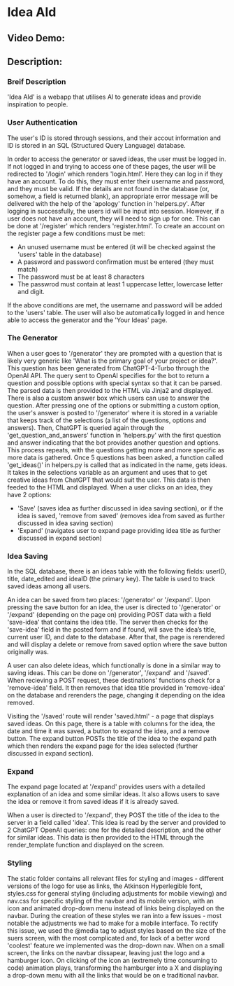 # Idea AId


## Video Demo:  <URL HERE>


## Description:

### Breif Description
'Idea AId' is a webapp that utilises AI to generate ideas and provide inspiration to people.



### User Authentication
The user's ID is stored through sessions, and their accout information and ID is stored in an SQL (Structured Query Language) database. 

In order to access the generator or saved ideas, the user must be logged in. If not logged in and trying to access one of these pages, the user will be redirected to '/login' which renders 'login.html'. Here they can log in if they have an account. To do this, they must enter their username and password, and they must be valid. If the details are not found in the database (or, somehow, a field is returned blank), an appropriate error message will be delivered with the help of the 'apology' function in 'helpers.py'. After logging in successfully, the users id will be input into session. However, if a user does not have an account, they will need to sign up for one. This can be done at '/register' which renders 'register.html'. To create an account on the register page a few conditions must be met: 
- An unused username must be entered (it will be checked against the 'users' table in the database)
- A password and password confirmation must be entered (they must match)
- The password must be at least 8 characters 
- The passwrod must contain at least 1 uppercase letter, lowercase letter and digit.

If the above conditions are met, the username and password will be added to the 'users' table. The user will also be automatically logged in and hence able to access the generator and the 'Your Ideas' page.



### The Generator
When a user goes to '/generator' they are prompted with a question that is likely very generic like 'What is the primary goal of your project or idea?'. This question has been generated from ChatGPT-4-Turbo through the OpenAI API. The query sent to OpenAI specifies for the bot to return a question and possible options with special syntax so that it can be parsed. The parsed data is then provided to the HTML via Jinja2 and displayed. There is also a custom answer box which users can use to answer the question. After pressing one of the options or submitting a custom option, the user's answer is posted to '/generator' where it is stored in a variable that keeps track of the selections (a list of the questions, options and answers). Then, ChatGPT is queried again through the 'get_question_and_answers' function in 'helpers.py' with the first question and answer indicating that the bot provides another question and options. This process repeats, with the questions getting more and more specific as more data is gathered. Once 5 questions has been asked, a function called 'get_ideas()' in helpers.py is called that as indicated in the name, gets ideas. It takes in the selections variable as an argument and uses that to get creative ideas from ChatGPT that would suit the user. This data is then feeded to the HTML and displayed. When a user clicks on an idea, they have 2 options:
- 'Save' (saves idea as further discussed in idea saving section), or if the idea is saved, 'remove from saved' (removes idea from saved as further discussed in idea saving section)
- 'Expand' (navigates user to expand page providing idea title as further discussed in expand section)



### Idea Saving
In the SQL database, there is an ideas table with the following fields: userID, title, date_edited and ideaID (the primary key). The table is used to track saved ideas among all users.

An idea can be saved from two places: '/generator' or '/expand'. Upon pressing the save button for an idea, the user is directed to '/generator' or '/expand' (depending on the page on) providing POST data with a field 'save-idea' that contains the idea title. The server then checks for the 'save-idea' field in the posted form and if found, will save the idea’s title, current user ID, and date to the database. After that, the page is rerendered and will display a delete or remove from saved option where the save button originally was.

A user can also delete ideas, which functionally is done in a similar way to saving ideas. This can be done on '/generator', '/expand' and '/saved'. When recieving a POST request, these destinations' functions check for a 'remove-idea' field. It then removes that idea title provided in 'remove-idea' on the database and rerenders the page, changing it depending on the idea removed.

Visiting the '/saved' route will render 'saved.html' - a page that displays saved ideas. On this page, there is a table with columns for the idea, the date and time it was saved, a button to expand the idea, and a remove button. The expand button POSTs the title of the idea to the expand path which then renders the expand page for the idea selected (further discussed in expand section).



### Expand
The expand page located at '/expand' provides users with a detailed explanation of an idea and some similar ideas. It also allows users to save the idea or remove it from saved ideas if it is already saved.

When a user is directed to '/expand', they POST the title of the idea to the server in a field called 'idea'. This idea is read by the server and provided to 2 ChatGPT OpenAI queries: one for the detailed description, and the other for similar ideas. This data is then provided to the HTML through the render_template function and displayed on the screen.



### Styling
The static folder contains all relevant files for styling and images - different versions of the logo for use as links, the Atkinson Hyperlegible font, styles.css for general styling (including adjustments for mobile viewing) and nav.css for specific styling of the navbar and its mobile version, with an icon and animated drop-down menu instead of links being displayed on the navbar. During the creation of these styles we ran into a few issues - most notable the adjustments we had to make for a mobile interface. To rectify this issue, we used the @media tag to adjust styles based on the size of the suers screen, with the most complicated and, for lack of a better word 'coolest' feature we implemented was the drop-down nav. When on a small screen, the links on the navbar dissapear, leaving just the logo and a hamburger icon. On clicking of the icon an (extremely time consuming to code) animation plays, transforming the hamburger into a X and displaying a drop-down menu with all the links that would be on e traditional navbar.